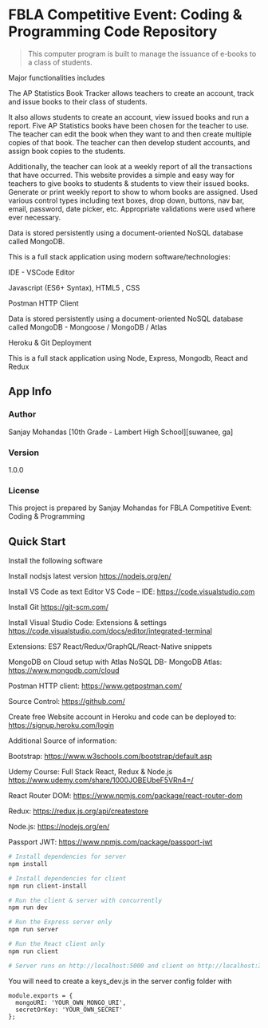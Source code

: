 # FBLA Competitive Event: Coding & Programming Code Repository

> This computer program is built to manage the issuance of e-books to a class of students.

Major functionalities includes

The AP Statistics Book Tracker allows teachers to create an account, track and issue books to their class of students.

It also allows students to create an account, view issued books and run a report.
Five AP Statistics books have been chosen for the teacher to use.
The teacher can edit the book when they want to and then create multiple copies of that book. The teacher can then develop student accounts, and assign book copies to the students.

Additionally, the teacher can look at a weekly report of all the transactions that have occurred. This website provides a simple and easy way for teachers to give books to students & students to view their issued books.
Generate or print weekly report to show to whom books are assigned.
Used various control types including text boxes, drop down, buttons, nav bar, email, password, date picker, etc.
Appropriate validations were used where ever necessary.

Data is stored persistently using a document-oriented NoSQL database called MongoDB.

This is a full stack application using modern software/technologies:

IDE - VSCode Editor

Javascript (ES6+ Syntax), HTML5 , CSS

Postman HTTP Client

Data is stored persistently using a document-oriented NoSQL database called MongoDB - Mongoose / MongoDB / Atlas

Heroku & Git Deployment

This is a full stack application using Node, Express, Mongodb, React and Redux

## App Info

### Author

Sanjay Mohandas
[10th Grade - Lambert High School][suwanee, ga]

### Version

1.0.0

### License

This project is prepared by Sanjay Mohandas for FBLA Competitive Event: Coding & Programming

## Quick Start

Install the following software

Install nodsjs latest version https://nodejs.org/en/

Install VS Code as text Editor VS Code – IDE: https://code.visualstudio.com

Install Git https://git-scm.com/

Install Visual Studio Code: Extensions & settings
https://code.visualstudio.com/docs/editor/integrated-terminal

Extensions:
ES7 React/Redux/GraphQL/React-Native snippets

MongoDB on Cloud setup with Atlas
NoSQL DB- MongoDB Atlas: https://www.mongodb.com/cloud

Postman HTTP client: https://www.getpostman.com/

Source Control: https://github.com/

Create free Website account in Heroku and code can be deployed to:
https://signup.heroku.com/login

Additional Source of information:

Bootstrap: https://www.w3schools.com/bootstrap/default.asp

Udemy Course: Full Stack React, Redux & Node.js https://www.udemy.com/share/1000JOBEUbeF5VRn4=/

React Router DOM: https://www.npmjs.com/package/react-router-dom

Redux: https://redux.js.org/api/createstore

Node.js: https://nodejs.org/en/

Passport JWT: https://www.npmjs.com/package/passport-jwt

```bash
# Install dependencies for server
npm install

# Install dependencies for client
npm run client-install

# Run the client & server with concurrently
npm run dev

# Run the Express server only
npm run server

# Run the React client only
npm run client

# Server runs on http://localhost:5000 and client on http://localhost:3000
```

You will need to create a keys_dev.js in the server config folder with

```
module.exports = {
  mongoURI: 'YOUR_OWN_MONGO_URI',
  secretOrKey: 'YOUR_OWN_SECRET'
};
```
